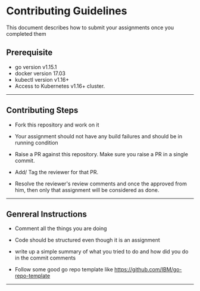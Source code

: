 # Contributing Guidelines

This document describes how to submit your assignments once you completed them

## Prerequisite

- go version v1.15.1
- docker version 17.03
- kubectl version v1.16+
- Access to Kubernetes v1.16+ cluster.
---

## Contributing Steps

- Fork this repository and work on it

- Your assignment should not have any build failures and should be in running condition

- Raise a PR against this repository. Make sure you raise a PR in a single commit.

- Add/ Tag the reviewer for that PR.

- Resolve the reviewer's review comments and once the approved from him, then only that assignment will be 
  considered as done.
---
  
## Genreral Instructions

- Comment all the things you are doing

- Code should be structured even though it is an assignment

- write up a simple summary of what you tried to do and how did you do in the commit comments

- Follow some good go repo template like https://github.com/IBM/go-repo-template
---

